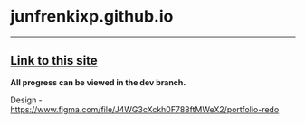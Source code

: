 # junfrenkixp.github.io

---

## [Link to this site](https://junfrenkixp.github.io)

**All progress can be viewed in the dev branch.**

Design - https://www.figma.com/file/J4WG3cXckh0F788ftMWeX2/portfolio-redo
